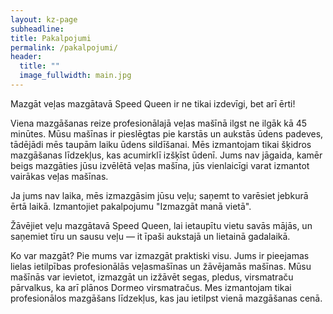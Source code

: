 ```yaml
---
layout: kz-page
subheadline:
title: Pakalpojumi
permalink: /pakalpojumi/
header:
  title: ""
  image_fullwidth: main.jpg
---
```


Mazgāt veļas mazgātavā Speed Queen ir ne tikai izdevīgi, bet arī ērti!

Viena mazgāšanas reize profesionālajā veļas mašīnā ilgst ne ilgāk kā 45 minūtes. 
Mūsu mašīnas ir pieslēgtas pie karstās un aukstās ūdens padeves, tādējādi mēs taupām laiku ūdens sildīšanai. 
Mēs izmantojam tikai šķidros mazgāšanas līdzekļus, kas acumirklī izšķīst ūdenī. 
Jums nav jāgaida, kamēr beigs mazgāties jūsu izvēlētā veļas mašīna, jūs vienlaicīgi varat izmantot vairākas veļas mašīnas.

Ja jums nav laika, mēs izmazgāsim jūsu veļu; saņemt to varēsiet jebkurā ērtā laikā. Izmantojiet pakalpojumu "Izmazgāt manā vietā".

Žāvējiet veļu mazgātavā Speed Queen, lai ietaupītu vietu savās mājās, un saņemiet tīru un sausu veļu — it īpaši aukstajā un lietainā gadalaikā.

Ko var mazgāt?
Pie mums var izmazgāt praktiski visu.
Jums ir pieejamas lielas ietilpības profesionālās veļasmašīnas un žāvējamās mašīnas.
Mūsu mašīnās var ievietot, izmazgāt un izžāvēt segas, pledus, virsmatraču pārvalkus, ka arī plānos Dormeo virsmatračus.
Mes izmantojam tikai profesionālos mazgāšans līdzekļus, kas jau ietilpst vienā mazgāšanas cenā.

<!-- Mēs piedāvājam: kreklu un gultas veļas mazgāšanu un gludināšanu, ka ari ķīmiskās tīrītavas pakalpojumus. -->
